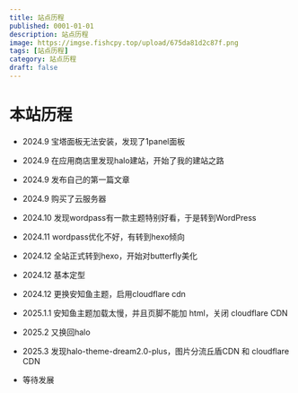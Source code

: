 ```yaml
---
title: 站点历程
published: 0001-01-01
description: 站点历程
image: https://imgse.fishcpy.top/upload/675da81d2c87f.png
tags: [站点历程]
category: 站点历程
draft: false
---
```

# 本站历程

-   2024.9 宝塔面板无法安装，发现了1panel面板
    
-   2024.9 在应用商店里发现halo建站，开始了我的建站之路
    
-   2024.9 发布自己的第一篇文章
    
-   2024.9 购买了云服务器
    
-   2024.10 发现wordpass有一款主题特别好看，于是转到WordPress
    
-   2024.11 wordpass优化不好，有转到hexo倾向
    
-   2024.12 全站正式转到hexo，开始对butterfly美化
    
-   2024.12 基本定型
    
-   2024.12 更换安知鱼主题，启用cloudflare cdn
    
-   2025.1.1 安知鱼主题加载太慢，并且页脚不能加 html，关闭 cloudflare CDN
    
-   2025.2 又换回halo
    
-   2025.3 发现halo-theme-dream2.0-plus，图片分流丘盾CDN 和 cloudflare CDN
    
-   等待发展